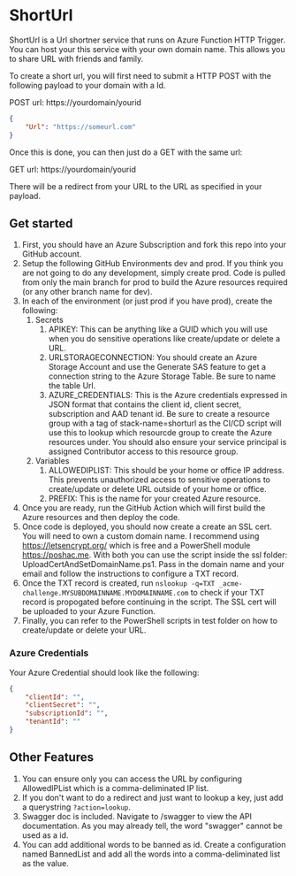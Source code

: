 # ShortUrl
ShortUrl is a Url shortner service that runs on Azure Function HTTP Trigger. You can host your this service with your own domain name. This allows you to share URL with friends and family. 

To create a short url, you will first need to submit a HTTP POST with the following payload to your domain with a Id.

POST url: https://yourdomain/yourid

```json
{
    "Url": "https://someurl.com"
}
```

Once this is done, you can then just do a GET with the same url: 

GET url: https://yourdomain/yourid

There will be a redirect from your URL to the URL as specified in your payload.

## Get started

1. First, you should have an Azure Subscription and fork this repo into your GitHub account.
2. Setup the following GitHub Environments dev and prod. If you think you are not going to do any development, simply create prod. Code is pulled from only the main branch for prod to build the Azure resources required (or any other branch name for dev).
3. In each of the environment (or just prod if you have prod), create the following:
    1. Secrets
        1. APIKEY: This can be anything like a GUID which you will use when you do sensitive operations like create/update or delete a URL.
        2. URLSTORAGECONNECTION: You should create an Azure Storage Account and use the Generate SAS feature to get a connection string to the Azure Storage Table. Be sure to name the table Url.
        3. AZURE_CREDENTIALS: This is the Azure credentials expressed in JSON format that contains the client id, client secret, subscription and AAD tenant id. Be sure to create a resource group with a tag of stack-name=shorturl as the CI/CD script will use this to lookup which resourcde group to create the Azure resources under. You should also ensure your service principal is assigned Contributor access to this resource group.
    2. Variables
        1. ALLOWEDIPLIST: This should be your home or office IP address. This prevents unauthorized access to sensitive operations to create/update or delete URL outside of your home or office.
        2.  PREFIX: This is the name for your created Azure resource.
4. Once you are ready, run the GitHub Action which will first build the Azure resources and then deploy the code.
5. Once code is deployed, you should now create a create an SSL cert. You will need to own a custom domain name. I recommend using https://letsencrypt.org/ which is free and a PowerShell module https://poshac.me. With both you can use the script inside the ssl folder: UploadCertAndSetDomainName.ps1. Pass in the domain name and your email and follow the instructions to configure a TXT record.
6. Once the TXT record is created, run ``` nslookup -q=TXT _acme-challenge.MYSUBDOMAINNAME.MYDOMAINNAME.com ``` to check if your TXT record is propogated before continuing in the script. The SSL cert will be uploaded to your Azure Function. 
7. Finally, you can refer to the PowerShell scripts in test folder on how to create/update or delete your URL.

### Azure Credentials

Your Azure Credential should look like the following:

```json
{
    "clientId": "",
    "clientSecret": "", 
    "subscriptionId": "",
    "tenantId": "" 
}
```

## Other Features

1. You can ensure only you can access the URL by configuring AllowedIPList which is a comma-deliminated IP list.
2. If you don't want to do a redirect and just want to lookup a key, just add a querystring ```?action=lookup```.
3. Swagger doc is included. Navigate to /swagger to view the API documentation. As you may already tell, the word "swagger" cannot be used as a id.
4. You can add additional words to be banned as id. Create a configuration named BannedList and add all the words into a comma-deliminated list as the value.